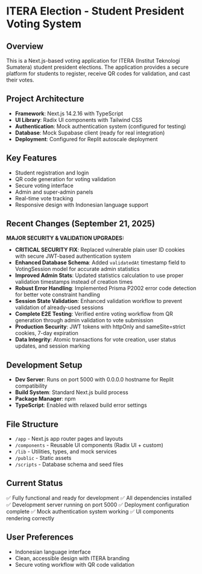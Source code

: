 # ITERA Election - Student President Voting System

## Overview
This is a Next.js-based voting application for ITERA (Institut Teknologi Sumatera) student president elections. The application provides a secure platform for students to register, receive QR codes for validation, and cast their votes.

## Project Architecture
- **Framework**: Next.js 14.2.16 with TypeScript
- **UI Library**: Radix UI components with Tailwind CSS
- **Authentication**: Mock authentication system (configured for testing)
- **Database**: Mock Supabase client (ready for real integration)
- **Deployment**: Configured for Replit autoscale deployment

## Key Features
- Student registration and login
- QR code generation for voting validation
- Secure voting interface
- Admin and super-admin panels
- Real-time vote tracking
- Responsive design with Indonesian language support

## Recent Changes (September 21, 2025)
**MAJOR SECURITY & VALIDATION UPGRADES:**
- **CRITICAL SECURITY FIX**: Replaced vulnerable plain user ID cookies with secure JWT-based authentication system
- **Enhanced Database Schema**: Added `validatedAt` timestamp field to VotingSession model for accurate admin statistics
- **Improved Admin Stats**: Updated statistics calculation to use proper validation timestamps instead of creation times
- **Robust Error Handling**: Implemented Prisma P2002 error code detection for better vote constraint handling
- **Session State Validation**: Enhanced validation workflow to prevent validation of already-used sessions
- **Complete E2E Testing**: Verified entire voting workflow from QR generation through admin validation to vote submission
- **Production Security**: JWT tokens with httpOnly and sameSite=strict cookies, 7-day expiration
- **Data Integrity**: Atomic transactions for vote creation, user status updates, and session marking

## Development Setup
- **Dev Server**: Runs on port 5000 with 0.0.0.0 hostname for Replit compatibility
- **Build System**: Standard Next.js build process
- **Package Manager**: npm
- **TypeScript**: Enabled with relaxed build error settings

## File Structure
- `/app` - Next.js app router pages and layouts
- `/components` - Reusable UI components (Radix UI + custom)
- `/lib` - Utilities, types, and mock services
- `/public` - Static assets
- `/scripts` - Database schema and seed files

## Current Status
✅ Fully functional and ready for development
✅ All dependencies installed
✅ Development server running on port 5000
✅ Deployment configuration complete
✅ Mock authentication system working
✅ UI components rendering correctly

## User Preferences
- Indonesian language interface
- Clean, accessible design with ITERA branding
- Secure voting workflow with QR code validation